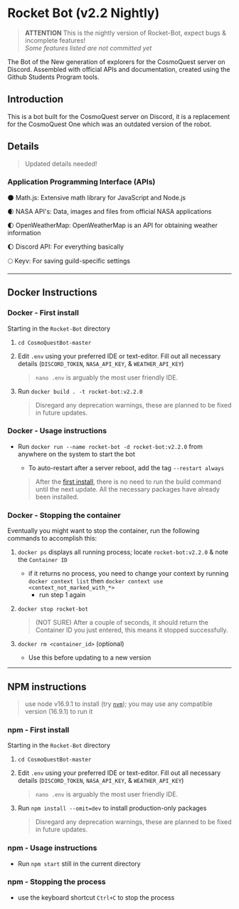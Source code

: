 # Rocket Bot (v2.2 Nightly)

> **ATTENTION** This is the nightly version of Rocket-Bot, expect bugs & incomplete features!\
*Some features listed are not committed yet*

The Bot of the New generation of explorers for the CosmoQuest server on Discord. Assembled with official APIs and documentation, created using the Github Students Program tools.

## Introduction

This is a bot built for the CosmoQuest server on Discord, it is a replacement for the CosmoQuest One which was an outdated version of the robot.

## Details

> Updated details needed!

<!-- Rocket is a bot that was created using current and stable features. They are:

🌍 Botkit: a handy bot designing tool

🌎 frameworkDiscord.js: a node module for connecting to the Discord API

🌏 Botkit Discord: A connector that allows you to use Bokit and Discord.js

🌍 Uptime Robo and Freshping: A monitoring service that helps keep your bot running 24/7 -->

### Application Programming Interface (APIs)

🌑 Math.js: Extensive math library for JavaScript and Node.js

🌒 NASA API's: Data, images and files from official NASA applications

🌓 OpenWeatherMap: OpenWeatherMap is an API for obtaining weather information

🌔 Discord API: For everything basically

🌕 Keyv: For saving guild-specific settings

<!-- 🌕 Github API: To receive remote warnings and alerts -->

----------------------------------------------------

## Docker Instructions

### Docker - First install

Starting in the `Rocket-Bot` directory

1. `cd CosmoQuestBot-master`

2. Edit `.env` using your preferred IDE or text-editor. Fill out all necessary details (`DISCORD_TOKEN`, `NASA_API_KEY`, & `WEATHER_API_KEY`)

    > `nano .env` is arguably the most user friendly IDE.

3. Run `docker build . -t rocket-bot:v2.2.0`

    > Disregard any deprecation warnings, these are planned to be fixed in future updates.

### Docker - Usage instructions

- Run `docker run --name rocket-bot -d rocket-bot:v2.2.0` from anywhere on the system to start the bot
  - To auto-restart after a server reboot, add the tag `--restart always`

  > After the [first install](#first-install), there is no need to run the build command until the next update. All the necessary packages have already been installed.

### Docker - Stopping the container

Eventually you might want to stop the container, run the following commands to accomplish this:

1. `docker ps` displays all running process; locate `rocket-bot:v2.2.0` & note the `Container ID`
    - if it returns no process, you need to change your context by running `docker context list` then `docker context use <context_not_marked_with_*>`
        - run step 1 again

2. `docker stop rocket-bot`

    > (NOT SURE) After a couple of seconds, it should return the Container ID you just entered, this means it stopped successfully.

3. `docker rm <container_id>` (optional)
    - Use this before updating to a new version

----------------------------------------------------

## NPM instructions

> use node v16.9.1 to install (try [`nvm`](https://www.linode.com/docs/guides/how-to-install-use-node-version-manager-nvm/)); you may use any compatible version (16.9.1) to run it

### npm - First install

Starting in the `Rocket-Bot` directory

1. `cd CosmoQuestBot-master`

2. Edit `.env` using your preferred IDE or text-editor. Fill out all necessary details (`DISCORD_TOKEN`, `NASA_API_KEY`, & `WEATHER_API_KEY`)

    > `nano .env` is arguably the most user friendly IDE.

3. Run `npm install --omit=dev` to install production-only packages

    > Disregard any deprecation warnings, these are planned to be fixed in future updates.

### npm - Usage instructions

- Run `npm start` still in the current directory

### npm - Stopping the process

- use the keyboard shortcut `Ctrl+C` to stop the process
